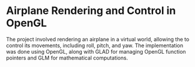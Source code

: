# Airplane Rendering and Control in OpenGL

The project involved rendering an airplane in a virtual world, allowing the to control its movements, including roll, pitch, and yaw. The implementation was done using OpenGL, along with GLAD for managing OpenGL function pointers and GLM for mathematical computations.
